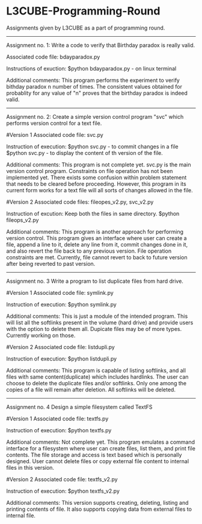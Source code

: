 # L3CUBE-Programming-Round
Assignments given by L3CUBE as a part of programming round.

*******************************************************************************************************************************
Assignment no. 1:
Write a code to verify that Birthday paradox is really valid.

Associated code file: bdayparadox.py

Instructions of exuction:
$python bdayparadox.py - on linux terminal

Additional comments: This program performs the experiment to verify bithday paradox n number of times. The consistent values obtained for probablity for any value of "n" proves that the birthday paradox is indeed valid. 

*******************************************************************************************************************************
Assignment no. 2:
Create a simple version control program "svc" which performs version control for a text file.

#Version 1
Associated code file: svc.py

Instruction of execution:
$python svc.py <filename> - to commit changes in a file 
$python svc.py <filename> <version no.> - to display the content of <version no.>th version of the file.

Additional comments: This program is not complete yet. svc.py is the main version control program. Constraints on file operation has not been implemented yet. There exists some confusion within problem statement that needs to be cleared before proceeding. However, this program in its current form works for a text file will all sorts of changes allowed in the file.

#Version 2
Associated code files: fileopes_v2.py, svc_v2.py

Instruction of excution:
Keep both the files in same directory.
$python fileops_v2.py 

Additional comments: This program is another approach for performing version control. This program gives an interface where user can create a file, append a line to it, delete any line from it, commit changes done in it, and also revert the file back to any previous version. File operation constraints are met. Currently, file cannot revert to back to future version after being reverted to past version.

*******************************************************************************************************************************
Assignment no. 3
Write a program to list duplicate files from hard drive.

#Version 1
Associated code file: symlink.py

Instruction of execution:
$python symlink.py

Additional comments: This is just a module of the intended program. This will list all the softlinks present in the volume (hard drive) and provide users with the option to delete them all. Dupicate files may be of more types. Currently working on those.

#Version 2
Associated code file: listdupli.py

Instruction of execution:
$python listdupli.py

Additional comments: This program is capable of listing softlinks, and all files with same content(duplicate) which includes hardlinks. The user can choose to delete the duplicate files and/or softlinks. Only one among the copies of a file will remain after deletion. All softlinks will be deleted.

*******************************************************************************************************************************
Assignment no. 4
Design a simple filesystem called TextFS

#Version 1
Associated code file: textfs.py

Instruction of execution:
$python textfs.py

Additional comments: Not complete yet. This program emulates a command interface for a filesystem where user can create files, list them, and print file contents. The file storage and access is text based which is personally designed. User cannot delete files or copy external file content to internal files in this version.

#Version 2
Associated code file: textfs_v2.py

Instruction of execution:
$python textfs_v2.py

Additional comments: This version supports creating, deleting, listing and printing contents of file. It also supports copying data from external files to internal file.
